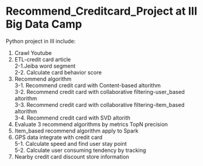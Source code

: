 # Recommend_Creditcard_Project at III Big Data Camp
Python project in III include:
1. Crawl Youtube  
2. ETL-credit card article  
2-1.Jeiba word segment  
2-2. Calculate card behavior score  
3. Recommend algorithm  
3-1. Recommend credit card with Content-based altorithm  
3-2. Recommend credit card with collaborative filtering-user_based altorithm  
3-3. Recommend credit card with collaborative filtering-item_based altorithm  
3-4. Recommend credit card with SVD altorith
4. Evaluate 3 recommend algorithms by metrics TopN precision
4. Item_based recommend algorithm apply to Spark  
5. GPS data integrate with credit card  
5-1. Calculate speed and find user stay point  
5-2. Calculate user consuming tendency by tracking  
6. Nearby credit card discount store information  
